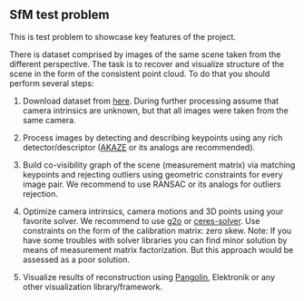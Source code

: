 ## SfM test problem 

This is test problem to showcase key features of the project.

There is dataset comprised by images of the same scene taken from the different perspective. The task is to recover and visualize structure of the scene in the form of the consistent point cloud. To do that you should perform several steps:


1. Download dataset from [here](https://drive.google.com/open?id=1cBQl3NNYvlbLOCNS47Yb3XizO1SDWBPR). During further processing assume that camera intrinsics are unknown, but that all images were taken from the same camera.

2. Process images by detecting and describing keypoints using any rich detector/descriptor ([AKAZE](https://github.com/pablofdezalc/akaze) or its analogs are recommended).

3. Build co-visibility graph of the scene (measurement matrix) via matching keypoints and rejecting outliers using geometric constraints for every image pair. We recommend to use RANSAC or its analogs for outliers rejection.

4. Optimize camera intrinsics, camera motions and 3D points using your favorite solver. We recommend to use [g2o](https://github.com/RainerKuemmerle/g2o) or [ceres-solver](http://ceres-solver.org/). Use constraints on the form of the calibration matrix: zero skew. Note: If you have some troubles with solver libraries you can find minor solution by means of measurement matrix factorization. But this approach would be assessed as a poor solution.

5. Visualize results of reconstruction using [Pangolin](https://github.com/stevenlovegrove/Pangolin), Elektronik or any other visualization library/framework.
